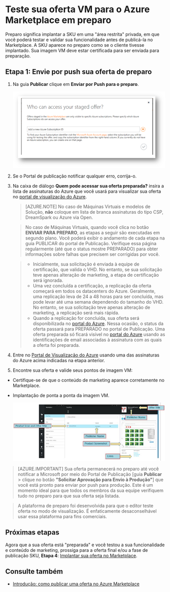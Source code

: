 <properties
   pageTitle="Teste sua oferta VM para o Marketplace | Microsoft Azure"
   description="Entenda como testar sua imagem VM para o Azure Marketplace."
   services="marketplace-publishing"
   documentationCenter=""
   authors="HannibalSII"
   manager=""
   editor=""/>

<tags
   ms.service="marketplace"
   ms.devlang="na"
   ms.topic="article"
   ms.tgt_pltfrm="na"
   ms.workload="na"
   ms.date="08/01/2016"
   ms.author="hascipio" />

# Teste sua oferta VM para o Azure Marketplace em preparo

Preparo significa implantar a SKU em uma "área restrita" privada, em que você poderá testar e validar sua funcionalidade antes de publicá-la no Marketplace. A SKU aparece no preparo como se o cliente tivesse implantado. Sua imagem VM deve estar certificada para ser enviada para preparação.

## Etapa 1: Envie por push sua oferta de preparo

1. Na guia **Publicar** clique em **Enviar por Push para o preparo**.

    ![desenho](media/marketplace-publishing-vm-image-test-in-staging/vm-image-push-to-staging.png)

2. Se o Portal de publicação notificar qualquer erro, corrija-o.
3.	Na caixa de diálogo **Quem pode acessar sua oferta preparada?** insira a lista de assinaturas do Azure que você usará para visualizar sua oferta no [portal de visualização do Azure](https://portal.azure.com).

    >[AZURE.NOTE] No caso de Máquinas Virtuais e modelos de Solução, **não** coloque em lista de branca assinaturas do tipo CSP, DreamSpark ou Azure via Open.


    > No caso de Máquinas Virtuais, quando você clica no botão **ENVIAR PARA PREPARO**, as etapas a seguir são executadas em segundo plano. Você poderá exibir o andamento de cada etapa na guia PUBLICAR do portal de Publicação. Verifique essa página regularmente (até que o status mostre PREPARADO) para obter informações sobre falhas que precisem ser corrigidas por você.

    > - Inicialmente, sua solicitação é enviada à equipe de certificação, que valida o VHD. No entanto, se sua solicitação teve apenas alteração de marketing, a etapa de certificação será ignorada.
    > - Uma vez concluída a certificação, a replicação da oferta começará em todos os datacenters do Azure. Geralmente, uma replicação leva de 24 a 48 horas para ser concluída, mas pode levar até uma semana dependendo do tamanho do VHD. No entanto, se sua solicitação teve apenas alteração de marketing, a replicação será mais rápida.
    > - Quando a replicação for concluída, sua oferta será disponibilizada no [portal do Azure](http:/portal.azure.com). Nessa ocasião, o status da oferta passará para PREPARADO no portal de Publicação. Uma oferta preparada só ficará visível no [portal do Azure](http:/portal.azure.com) usando as identificações de email associadas à assinatura com as quais a oferta foi preparada.

4. Entre no [Portal de Visualização do Azure](https://portal.azure.com) usando uma das assinaturas do Azure acima indicadas na etapa anterior.
5. Encontre sua oferta e valide seus pontos de imagem VM:
  - Certifique-se de que o conteúdo de marketing aparece corretamente no Marketplace.
  - Implantação de ponta a ponta da imagem VM.

      ![img-map-portal](media/marketplace-publishing-push-to-staging/pubportal-mapping-azure-portal.jpg)

> [AZURE.IMPORTANT] Sua oferta permanecerá no preparo até você notificar a Microsoft por meio do Portal de Publicação [guia **Publicar** > clique no botão **"Solicitar Aprovação para Envio à Produção"**] que você está pronto para enviar por push para produção. Este é um momento ideal para que todos os membros da sua equipe verifiquem tudo no preparo para que sua oferta seja listada.

> A plataforma de preparo foi desenvolvida para que o editor teste oferta no modo de visualização. É enfaticamente desaconselhável usar essa plataforma para fins comerciais.

## Próximas etapas
Agora que a sua oferta está "preparada" e você testou a sua funcionalidade e conteúdo de marketing, prossiga para a oferta final e/ou a fase de publicação SKU, **Etapa 4**: [Implantar sua oferta no Marketplace](marketplace-publishing-push-to-production.md).

## Consulte também
- [Introdução: como publicar uma oferta no Azure Marketplace](marketplace-publishing-getting-started.md)

<!---HONumber=AcomDC_0803_2016-->